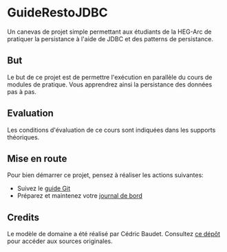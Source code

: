 # GuideRestoJDBC

Un canevas de projet simple permettant aux étudiants de la HEG-Arc de pratiquer la persistance à l'aide de JDBC et des patterns de persistance.

## But

Le but de ce projet est de permettre l'exécution en parallèle du cours de modules de pratique. Vous apprendrez ainsi la persistance des données pas à pas.

## Evaluation

Les conditions d'évaluation de ce cours sont indiquées dans les supports théoriques.

## Mise en route

Pour bien démarrer ce projet, pensez à réaliser les actions suivantes:

* Suivez le [guide Git](doc/tutoriel-git.md)
* Préparez et maintenez votre [journal de bord](doc/logbook-template.md)

## Credits

Le modèle de domaine a été réalisé par Cédric Baudet. Consultez [ce dépôt](https://github.com/cedricbaudet/GuideResto) pour accéder aux sources originales.
